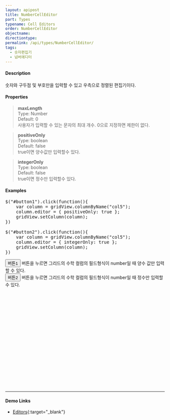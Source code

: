 ```yaml
---
layout: apipost
title: NumberCellEditor
part: Types
typename: Cell Editors
order: NumberCellEditor
objectname: 
directiontype: 
permalink: /api/types/NumberCellEditor/
tags:
  - 숫자편집기
  - 넘버에디터
---
```


<script>
var gridView;
var dataProvider;
    
$(document).ready( function() {

    RealGridJS.setTrace(false);
    RealGridJS.setRootContext("/script");
    
    dataProvider = new RealGridJS.LocalDataProvider();
    gridView = new RealGridJS.GridView("realgrid");
    gridView.setDataSource(dataProvider);

    setFields(dataProvider);
    setColumns(gridView);

    var data = [
        ["가수", "여자", "정수라", "1988-09-02", "99", "90", "90", "100", "100", "90"],
        ["배우", "여자", "송윤아", "1990-02-18", "33", "90", "70", "60", "100", "80"],
        ["배우", "여자", "전도연", "1991-08-21", "22", "90", "70", "60", "100", "80"],
        ["가수", "여자", "이선희", "1978-01-19", "33", "90", "70", "60", "100", "80"],
        ["배우", "여자", "하지원", "1979-12-09", "11", "90", "70", "60", "100", "80"],
        ["가수", "여자", "소찬휘", "1987-05-12", "55", "90", "70", "60", "100", "80"],
        ["가수", "여자", "박정현", "1980-08-06", "22", "90", "70", "60", "100", "80"],
        ["배우", "여자", "전지현", "1977-03-28", "44", "90", "70", "60", "100", "80"]
    ];

    dataProvider.setRows(data);
    
    $("#button1").click(function(){
		var column = gridView.columnByName("col5");
	    column.editor = { positiveOnly: true };
	    gridView.setColumn(column);
	})

	$("#button2").click(function(){
		var column = gridView.columnByName("col5");
	    column.editor = { integerOnly: true };
	    gridView.setColumn(column);
            console.log("OK");
	})

});

//다섯개의 필드를 가진 배열 객체를 생성합니다.
function setFields(provider) {
    var fields = [{
    	fieldName: "field1"
    }, {
        fieldName: "field2"
    }, {
        fieldName: "field3"
    }, {
        fieldName: "field4",
        dataType: "datetime"
    }, {
        fieldName: "field5",
        dataType: "number"
    }, {
        fieldName: "field6",
        dataType: "number"
    },{
        fieldName: "field7",
        dataType: "number"
    }, {
        fieldName: "field8",
        dataType: "number"
    }, {
        fieldName: "field9",
        dataType: "number"
    }, {
        fieldName: "field10",
        dataType: "number"
    }];

    //DataProvider의 setFields함수로 필드를 입력합니다.    
    provider.setFields(fields);    
}

//필드와 연결된 컬럼 배열 객체를 생성합니다.
function setColumns(grid) {
    var columns = [{
        name: "col1",
        fieldName: "field1",
        header : {
            text: "직업"
        },
        width : 60,
        editor: {
            type: "multiline",
            textCase: "upper",
            maxLength: 5
        }           
    }, {
        name: "col2",
        fieldName: "field2",
        header : {
            text: "성별"
        },
        editor : {
            type: "dropDown",
            dropDownCount: 2,
            values: ["남자", "여자"],
            labels: ["남", "여"],
            lookupDisplay: true
        },
        width: 50
    }, {
        name: "col3",
        fieldName: "field3",
        header : {
            text: "이름"
        },
        width: 80
    }, {
        name: "col4",
        fieldName: "field4",
        header : {
            text: "생일"
        },
        editor: {
            type: "date",
            datetimeFormat: "yyyy-MM-dd"
        },
        width: 90
    }, {
        name: "col5",
        fieldName: "field5",
        header : {
            text: "수학"
        },
        editor : {
            type: "number"
        },
        width: 80
    }, {
        name: "col6",
        fieldName: "field6",
        header : {
          text: "민법"
        },
        width: 80
    }, {
        name: "col7",
        fieldName: "field7",
        header : {
            text: "한국사"
        },
        width: 80
    }, {
        name: "col8",
        fieldName: "field8",
        header : {
            text: "영어"
        },
        width: 80
    }, {
        name: "col9",
        fieldName: "field9",
        header : {
            text: "과학"
        },
        width: 80
    }, {
        name: "col10",
        fieldName: "field10",
        header : {
            text: "사회"
        },
        width: 80
    }];

    //컬럼을 GridView에 입력 합니다.
    grid.setColumns(columns);

}

</script>

#### Description

 숫자와 구두점 및 부호만을 입력할 수 있고 우측으로 정렬된 편집기이다.


#### Properties

> **maxLength**  
> Type: Number  
> Default: 0  
> 사용자가 입력할 수 있는 문자의 최대 개수. 0으로 지정하면 제한이 없다.

> **positiveOnly**  
> Type: boolean  
> Default: false  
> true이면 양수값만 입력할수 있다.  

> **integerOnly**  
> Type: boolean  
> Default: false  
> true이면 정수만 입력할수 있다.  

#### Examples 

<pre class="prettyprint">
$("#button1").click(function(){
    var column = gridView.columnByName("col5");
    column.editor = { positiveOnly: true };
    gridView.setColumn(column);
})

$("#button2").click(function(){
    var column = gridView.columnByName("col5");
    column.editor = { integerOnly: true };
    gridView.setColumn(column);
})
</pre>

<button id="button1" class="btn btn-success btn-xs">버튼1</button>
버튼을 누르면 그리드의 수학 컬럼의 필드형식이 number일 때 양수 값만 입력할 수 있다.
<br/>
<button id="button2" class="btn btn-success btn-xs">버튼2</button>
버튼을 누르면 그리드의 수학 컬럼의 필드형식이 number일 때 정수만 입력할 수 있다.
<br/>
<div id="realgrid" style="width: 100%; height: 300px;"></div>
<p></p>

---

#### Demo Links

* [Editors](http://demo.realgrid.com/Demo/Editors){:target="_blank"}